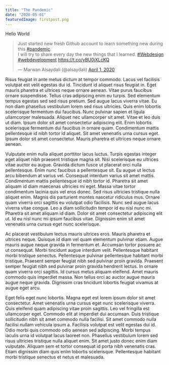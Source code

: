 ```yaml
---
title: "The Pandemic"
date: "2020-05-01"
featuredImage: firstpost.png
---
```


<p class=" font-bold"> Hello World</p>

<div ></div>
<blockquote class="bg-gray-200 p-5"><p lang="en" dir="ltr">Just started new fresh Github account to learn something new during this <a href="https://twitter.com/hashtag/pandemic?src=hash&amp;ref_src=twsrc%5Etfw">#pandemic</a>. <br>I will try to share every day the new things that I learned. <a href="https://twitter.com/hashtag/Webdesign?src=hash&amp;ref_src=twsrc%5Etfw">#Webdesign</a> <a href="https://twitter.com/hashtag/webdevelopment?src=hash&amp;ref_src=twsrc%5Etfw">#webdevelopment</a> <a href="https://t.co/yBU0jXLcKQ">https://t.co/yBU0jXLcKQ</a></p>&mdash; Marwan Alsaydali (@alsaydali) <a class="text-pink-600" href="https://twitter.com/alsaydali/status/1245392951871713280?ref_src=twsrc%5Etfw">April 1, 2020</a></blockquote> <script async src="https://platform.twitter.com/widgets.js" charset="utf-8"></script>
Risus feugiat in ante metus dictum at tempor commodo. Lacus vel facilisis volutpat est velit egestas dui id. Tincidunt id aliquet risus feugiat in. Eget mauris pharetra et ultrices neque ornare aenean. Vitae purus faucibus ornare suspendisse. Tellus cras adipiscing enim eu turpis. Sed elementum tempus egestas sed sed risus pretium. Sed augue lacus viverra vitae. Eu non diam phasellus vestibulum lorem sed risus ultricies. Quis enim lobortis scelerisque fermentum dui faucibus. Nunc pulvinar sapien et ligula ullamcorper malesuada. Aliquet nec ullamcorper sit amet. Vitae et leo duis ut diam. Ipsum dolor sit amet consectetur adipiscing elit. Enim lobortis scelerisque fermentum dui faucibus in ornare quam. Condimentum mattis pellentesque id nibh tortor id aliquet. Sit amet venenatis urna cursus eget. Ipsum dolor sit amet consectetur. Mauris pharetra et ultrices neque ornare aenean.

Vulputate enim nulla aliquet porttitor lacus luctus. Turpis egestas integer eget aliquet nibh praesent tristique magna sit. Nisi scelerisque eu ultrices vitae auctor eu augue. Gravida dictum fusce ut placerat orci nulla pellentesque. Enim nunc faucibus a pellentesque sit. Eu augue ut lectus arcu bibendum at varius vel. Consequat interdum varius sit amet mattis. Condimentum mattis pellentesque id nibh tortor id. Pharetra sit amet aliquam id diam maecenas ultricies mi eget. Massa vitae tortor condimentum lacinia quis vel eros donec. Sed risus ultricies tristique nulla aliquet enim. Magnis dis parturient montes nascetur ridiculus mus. Ornare quam viverra orci sagittis eu volutpat odio facilisis. Nunc sed augue lacus viverra vitae congue. Leo a diam sollicitudin tempor id eu nisl nunc mi. Pharetra sit amet aliquam id diam. Dolor sit amet consectetur adipiscing elit ut. Id eu nisl nunc mi ipsum faucibus vitae. Dignissim enim sit amet venenatis urna cursus eget nunc scelerisque.

Ac placerat vestibulum lectus mauris ultrices eros. Mauris pharetra et ultrices neque. Quisque id diam vel quam elementum pulvinar etiam. Augue mauris augue neque gravida in fermentum et. Accumsan tortor posuere ac ut consequat. Morbi tincidunt augue interdum velit. Pellentesque habitant morbi tristique senectus. Pellentesque pulvinar pellentesque habitant morbi tristique. Praesent semper feugiat nibh sed pulvinar proin gravida. Praesent semper feugiat nibh sed pulvinar proin gravida hendrerit lectus. In ornare quam viverra orci sagittis. Id cursus metus aliquam eleifend. Amet mauris commodo quis imperdiet massa. Non tellus orci ac auctor augue mauris augue neque gravida. Dignissim cras tincidunt lobortis feugiat vivamus at augue eget arcu.

Eget felis eget nunc lobortis. Magna eget est lorem ipsum dolor sit amet consectetur. Amet venenatis urna cursus eget nunc scelerisque viverra. Quis eleifend quam adipiscing vitae proin sagittis. Leo vel fringilla est ullamcorper eget. Commodo elit at imperdiet dui accumsan. Duis tristique sollicitudin nibh sit amet commodo nulla facilisi. Sit amet commodo nulla facilisi nullam vehicula ipsum a. Facilisis volutpat est velit egestas dui id. Odio morbi quis commodo odio aenean sed adipiscing. Morbi tempus iaculis urna id volutpat lacus laoreet non. Phasellus vestibulum lorem sed risus ultricies tristique nulla aliquet enim. Sit amet justo donec enim diam vulputate. Aliquam sem et tortor consequat id porta nibh venenatis cras. Etiam dignissim diam quis enim lobortis scelerisque. Pellentesque habitant morbi tristique senectus et netus et malesuada.

